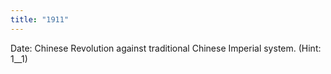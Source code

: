 ```yaml
---
title: "1911"
---
```

Date: Chinese Revolution against traditional Chinese Imperial system. (Hint: 1__1)

